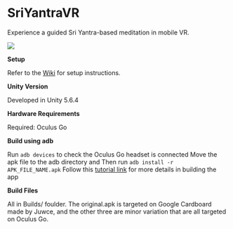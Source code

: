 # SriYantraVR

Experience a guided Sri Yantra-based meditation in mobile VR.

![](https://i.imgur.com/OmY30mZ.gif)

**Setup**

Refer to the [Wiki](https://github.com/Juwce/SriYantraVR/wiki) for setup instructions.

**Unity Version**

Developed in Unity 5.6.4

**Hardware Requirements**

Required: Oculus Go

**Build using adb**

Run `adb devices` to check the Oculus Go headset is connected
Move the apk file to the adb directory and 
Then run `adb install -r APK_FILE_NAME.apk`
Follow this [tutorial link](https://medium.com/inborn-experience/how-to-build-an-app-for-the-oculus-go-from-start-to-finish-with-unity-cb72d931ddae) for more details in building the app

**Build Files**

All in Builds/ foulder. The original.apk is targeted on Google Cardboard made by Juwce, and the other three are minor variation that are all targeted on Oculus Go.